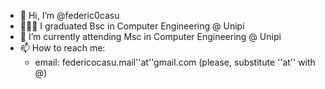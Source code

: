 - 👋 Hi, I’m @federic0casu
- 👨🏻‍🎓 I graduated Bsc in Computer Engineering @ Unipi
- 🌱 I’m currently attending Msc in Computer Engineering @ Unipi
- 📫 How to reach me:
    + email: federicocasu.mail''at''gmail.com (please, substitute ''at'' with @)

<!---
federic0casu/federic0casu is a ✨ special ✨ repository because its `README.md` (this file) appears on your GitHub profile.
You can click the Preview link to take a look at your changes.
--->
